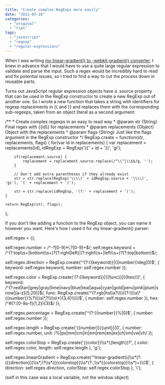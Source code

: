 ```yaml
---
title: "Create complex RegExps more easily"
date: "2011-03-28"
categories: 
  - "original"
  - "tips"
tags: 
  - "javascript"
  - "regexp"
  - "regular-expressions"
---
```


When I was writing [my linear-gradient() to -webkit-gradient() converter](http://lea.verou.me/2011/03/convert-standard-gradient-syntax-to-webkit-gradient-and-others/), I knew in advance that I would have to use a quite large regular expression to validate and parse the input. Such a regex would be incredibly hard to read and fix potential issues, so I tried to find a way to cut the process down in reusable parts.

Turns out JavaScript regular expression objects have a .source property that can be used in the RegExp constructor to create a new RegExp out of another one. So I wrote a new function that takes a string with identifiers for regexp replacements in {{ and }} and replaces them with the corresponding sub-regexps, taken from an object literal as a second argument:

/\*\*
 \* Create complex regexps in an easy to read way
 \* @param str {String} Final regex with {{id}} for replacements
 \* @param replacements {Object} Object with the replacements
 \* @param flags {String} Just like the flags argument in the RegExp constructor
 \*/
RegExp.create = function(str, replacements, flags) {
	for(var id in replacements) {
		var replacement = replacements\[id\],
			idRegExp = RegExp('{{' + id + '}}', 'gi');

		if(replacement.source) {
			replacement = replacement.source.replace(/^\\^|\\$$/g, '');
		}

		// Don't add extra parentheses if they already exist
		str = str.replace(RegExp('\\\\(' + idRegExp.source + '\\\\)', 'gi'), '(' + replacement + ')');

		str = str.replace(idRegExp, '(?:' + replacement + ')');
	}

	return RegExp(str, flags);
};

If you don't like adding a function to the RegExp object, you can name it however you want. Here's how I used it for my linear-gradient() parser:

self.regex = {};

self.regex.number = /^-?\[0-9\]\*\\.?\[0-9\]+$/;
self.regex.keyword = /^(?:top\\s+|bottom\\s+)?(?:right|left)|(?:right\\s+|left\\s+)?(?:top|bottom)$/;

self.regex.direction = RegExp.create('^(?:{{keyword}}|{{number}}deg|0)$', {
	keyword: self.regex.keyword,
	number: self.regex.number
});

self.regex.color = RegExp.create('(?:{{keyword}}|{{func}}|{{hex}})', {
	keyword: /^(?:red|tan|grey|gray|lime|navy|blue|teal|aqua|cyan|gold|peru|pink|plum|snow|\[a-z\]{5,20})$/,
	func: RegExp.create('^(?:rgb|hsl)a?\\\\((?:\\\\s\*{{number}}%?\\\\s\*,?\\\\s\*){3,4}\\\\)$', {
		number: self.regex.number
	}),
	hex: /^#(?:\[0-9a-f\]{1,2}){3}$/
});

self.regex.percentage = RegExp.create('^(?:{{number}}%|0)$', {
	number: self.regex.number
});

self.regex.length = RegExp.create('{{number}}{{unit}}|0', {
	number: self.regex.number,
	unit: /%|px|mm|cm|in|em|rem|en|ex|ch|vm|vw|vh/
});

self.regex.colorStop = RegExp.create('{{color}}\\\\s\*{{length}}?', {
	color: self.regex.color,
	length: self.regex.length
}, 'g');

self.regex.linearGradient = RegExp.create('^linear-gradient\\\\(\\\\s\*(?:({{direction}})\\\\s\*,)?\\\\s\*({{colorstop}}\\\\s\*(?:,\\\\s\*{{colorstop}}\\\\s\*)+)\\\\)$', {
	direction: self.regex.direction,
	colorStop: self.regex.colorStop
}, 'i');

(self in this case was a local variable, not the window object)

